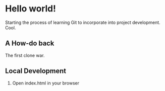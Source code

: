 # Hello world!

Starting the process of learning Git to incorporate into project development. Cool.

## A How-do back

The first clone war.

## Local Development

1. Open index.html in your browser